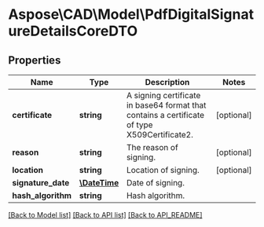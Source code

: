 # Aspose\CAD\Model\PdfDigitalSignatureDetailsCoreDTO

## Properties
Name | Type | Description | Notes
------------ | ------------- | ------------- | -------------
**certificate** | **string** | A signing certificate in base64 format that contains a certificate of type X509Certificate2. | [optional] 
**reason** | **string** | The reason of signing. | [optional] 
**location** | **string** | Location of signing. | [optional] 
**signature_date** | [**\DateTime**](\DateTime.md) | Date of signing. | 
**hash_algorithm** | **string** | Hash algorithm. | 

[[Back to Model list]](API_README.md#documentation-for-models) [[Back to API list]](API_README.md#documentation-for-api-endpoints) [[Back to API_README]](API_README.md)

